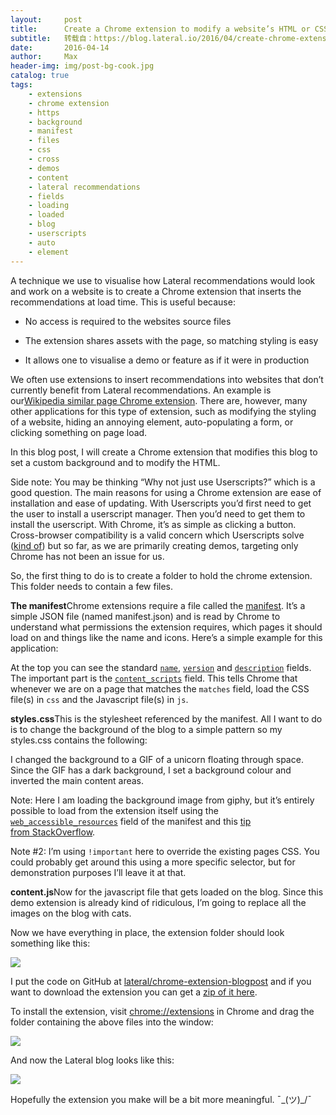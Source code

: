 ```yaml
---
layout:     post
title:      Create a Chrome extension to modify a website’s HTML or CSS
subtitle:   转载自：https://blog.lateral.io/2016/04/create-chrome-extension-modify-websites-html-css/
date:       2016-04-14
author:     Max
header-img: img/post-bg-cook.jpg
catalog: true
tags:
    - extensions
    - chrome extension
    - https
    - background
    - manifest
    - files
    - css
    - cross
    - demos
    - content
    - lateral recommendations
    - fields
    - loading
    - loaded
    - blog
    - userscripts
    - auto
    - element
---
```


A technique we use to visualise how Lateral recommendations would look and work on a website is to create a Chrome extension that inserts the recommendations at load time. This is useful because:

- No access is required to the websites source files

- The extension shares assets with the page, so matching styling is easy

- It allows one to visualise a demo or feature as if it were in production


We often use extensions to insert recommendations into websites that don’t currently benefit from Lateral recommendations. An example is our[Wikipedia similar page Chrome extension](https://chrome.google.com/webstore/detail/wikipedia-recommendations/ibabphmjpolljfillmhiikhdohbolado). There are, however, many other applications for this type of extension, such as modifying the styling of a website, hiding an annoying element, auto-populating a form, or clicking something on page load.

In this blog post, I will create a Chrome extension that modifies this blog to set a custom background and to modify the HTML.

Side note: You may be thinking “Why not just use Userscripts?” which is a good question. The main reasons for using a Chrome extension are ease of installation and ease of updating. With Userscripts you’d first need to get the user to install a userscript manager. Then you’d need to get them to install the userscript. With Chrome, it’s as simple as clicking a button. Cross-browser compatibility is a valid concern which Userscripts solve ([kind of](http://wiki.greasespot.net/Cross-browser_userscripting)) but so far, as we are primarily creating demos, targeting only Chrome has not been an issue for us.

So, the first thing to do is to create a folder to hold the chrome extension. This folder needs to contain a few files.

**The manifest**Chrome extensions require a file called the [manifest](https://developer.chrome.com/extensions/manifest). It’s a simple JSON file (named manifest.json) and is read by Chrome to understand what permissions the extension requires, which pages it should load on and things like the name and icons. Here’s a simple example for this application:

At the top you can see the standard [`name`](https://developer.chrome.com/extensions/manifest/name#name), [`version`](https://developer.chrome.com/extensions/manifest/version) and [`description`](https://developer.chrome.com/extensions/manifest/description) fields. The important part is the [`content_scripts`](https://developer.chrome.com/extensions/content_scripts) field. This tells Chrome that whenever we are on a page that matches the `matches` field, load the CSS file(s) in `css` and the Javascript file(s) in `js`.

**styles.css**This is the stylesheet referenced by the manifest. All I want to do is to change the background of the blog to a simple pattern so my styles.css contains the following:

I changed the background to a GIF of a unicorn floating through space. Since the GIF has a dark background, I set a background colour and inverted the main content areas.

Note: Here I am loading the background image from giphy, but it’s entirely possible to load from the extension itself using the [`web_accessible_resources`](https://developer.chrome.com/extensions/manifest/web_accessible_resources) field of the manifest and this [tip from StackOverflow](http://stackoverflow.com/a/8864212).

Note #2: I’m using `!important` here to override the existing pages CSS. You could probably get around this using a more specific selector, but for demonstration purposes I’ll leave it at that.

**content.js**Now for the javascript file that gets loaded on the blog. Since this demo extension is already kind of ridiculous, I’m going to replace all the images on the blog with cats.

Now we have everything in place, the extension folder should look something like this:

![](https://blog.lateral.io/wp-content/uploads/2016/04/68C8850273CDA33D9F069A614EC985AC.png)


I put the code on GitHub at [lateral/chrome-extension-blogpost](https://github.com/lateral/chrome-extension-blogpost) and if you want to download the extension you can get a [zip of it here](https://github.com/lateral/chrome-extension-blogpost/archive/master.zip).

To install the extension, visit [chrome://extensions](chrome://extensions/.) in Chrome and drag the folder containing the above files into the window:

![](https://blog.lateral.io/wp-content/uploads/2016/04/chrome-install-demo.gif)


And now the Lateral blog looks like this:

![](https://blog.lateral.io/wp-content/uploads/2016/04/modify-css.png)


Hopefully the extension you make will be a bit more meaningful. ¯\_(ツ)_/¯
